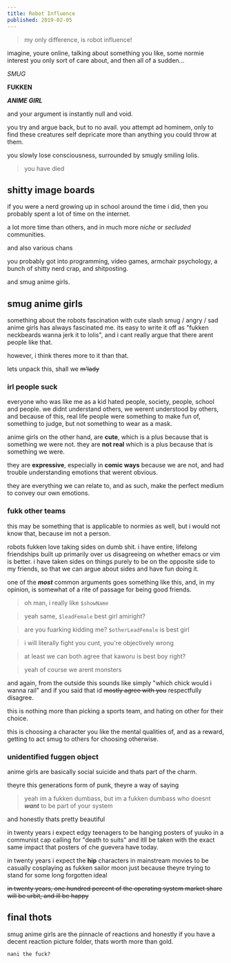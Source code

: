 ```yaml
---
title: Robot Influence
published: 2019-02-05
---
```


> my only difference, is robot influence!

imagine, youre online, talking about something you like, some normie interest you only sort of care about, and then all of a sudden...

*SMUG*

**FUKKEN**

***ANIME GIRL***

and your argument is instantly null and void.

you try and argue back, but to no avail. you attempt ad hominem, only to find these creatures self depricate more than anything you could throw at them.

you slowly lose consciousness, surrounded by smugly smiling lolis.

> you have died

## shitty image boards

if you were a nerd growing up in school around the time i did, then you probably spent a lot of time on the internet.

a lot more time than others, and in much more *niche* or *secluded* communities.

and also various chans

you probably got into programming, video games, armchair psychology, a bunch of shitty nerd crap, and shitposting.

and smug anime girls.

## smug anime girls

something about the robots fascination with cute slash smug / angry / sad anime girls has always fascinated me. its easy to write it off as "fukken neckbeards wanna jerk it to lolis", and i cant really argue that there arent people like that.

however, i think theres more to it than that.

lets unpack this, shall we ~~m'lady~~

### irl people suck

everyone who was like me as a kid hated people, society, people, school and people. we didnt understand others, we werent understood by others, and because of this, real life people were something to make fun of, something to judge, but not something to wear as a mask.

anime girls on the other hand, are **cute**, which is a plus because that is something we were not. they are **not real** which is a plus because that is something we were.

they are **expressive**, especially in **comic ways** because we are not, and had trouble understanding emotions that werent obvious.

they are everything we can relate to, and as such, make the perfect medium to convey our own emotions.

### fukk other teams

this may be something that is applicable to normies as well, but i would not know that, because im not a person.

robots fukken love taking sides on dumb shit. i have entire, lifelong friendships built up primarily over us disagreeing on whether emacs or vim is better. i have taken sides on things purely to be on the opposite side to my friends, so that we can argue about sides and have fun doing it.

one of the ***most*** common arguments goes something like this, and, in my opinion, is somewhat of a rite of passage for being good friends.

> oh man, i really like `$showName`

> yeah same, `$leadFemale` best girl amiright?

> are you fuarking kidding me? `$otherLeadFemale` is best girl

> i will literally fight you cunt, you're objectively wrong

> at least we can both agree that kaworu is best boy right?

> yeah of course we arent monsters

and again, from the outside this sounds like simply "which chick would i wanna rail" and if you said that id ~~mostly agree with you~~ respectfully disagree.

this is nothing more than picking a sports team, and hating on other for their choice.

this is choosing a character you like the mental qualities of, and as a reward, getting to act smug to others for choosing otherwise.

### unidentified fuggen object

anime girls are basically social suicide and thats part of the charm.

theyre this generations form of punk, theyre a way of saying

> yeah im a fukken dumbass, but im a fukken dumbass who doesnt ***want*** to be part of your system

and honestly thats pretty beautiful

in twenty years i expect edgy teenagers to be hanging posters of yuuko in a communist cap calling for "death to suits" and itll be taken with the exact same impact that posters of che guevera have today.

in twenty years i expect the **hip** characters in mainstream movies to be casually cosplaying as fukken sailor moon just because theyre trying to stand for some long forgotten ideal

~~in twenty years, one hundred percent of the operating system market share will be urbit, and ill be happy~~

## final thots

smug anime girls are the pinnacle of reactions and honestly if you have a decent reaction picture folder, thats worth more than gold.

`nani the fuck?`
